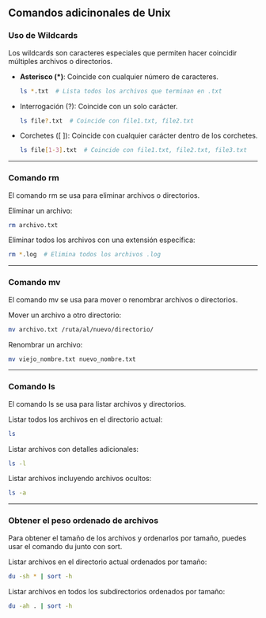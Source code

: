 ## Comandos adicinonales de Unix

### Uso de Wildcards
Los wildcards son caracteres especiales que permiten hacer coincidir múltiples archivos o directorios.

- **Asterisco (*)**: Coincide con cualquier número de caracteres.
  ```bash
  ls *.txt  # Lista todos los archivos que terminan en .txt
  
- Interrogación (?): Coincide con un solo carácter.
  ```bash
  ls file?.txt  # Coincide con file1.txt, file2.txt

- Corchetes ([ ]): Coincide con cualquier carácter dentro de los corchetes.
  ```bash
  ls file[1-3].txt  # Coincide con file1.txt, file2.txt, file3.txt

---

### Comando rm
El comando rm se usa para eliminar archivos o directorios.

Eliminar un archivo:
  ```bash
rm archivo.txt
```

Eliminar todos los archivos con una extensión específica:
  ```bash
rm *.log  # Elimina todos los archivos .log
```

---

### Comando mv
El comando mv se usa para mover o renombrar archivos o directorios.

Mover un archivo a otro directorio:
  ```bash
mv archivo.txt /ruta/al/nuevo/directorio/
```

Renombrar un archivo:
  ```bash
mv viejo_nombre.txt nuevo_nombre.txt
```

---

### Comando ls
El comando ls se usa para listar archivos y directorios.

Listar todos los archivos en el directorio actual:
  ```bash
ls
```

Listar archivos con detalles adicionales:
  ```bash
ls -l
```

Listar archivos incluyendo archivos ocultos:
  ```bash
ls -a
```

---

### Obtener el peso ordenado de archivos
Para obtener el tamaño de los archivos y ordenarlos por tamaño, puedes usar el comando du junto con sort.

Listar archivos en el directorio actual ordenados por tamaño:
  ```bash
du -sh * | sort -h
```

Listar archivos en todos los subdirectorios ordenados por tamaño:
  ```bash
du -ah . | sort -h
